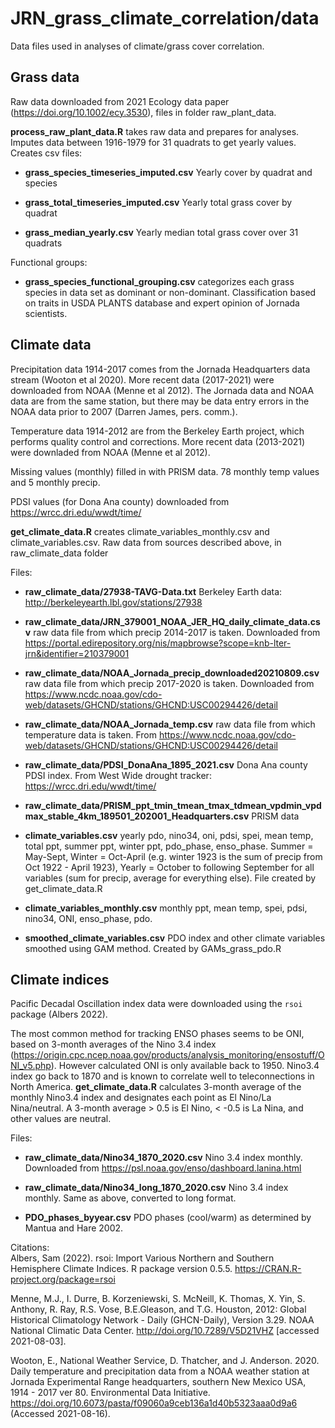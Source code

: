 # JRN_grass_climate_correlation/data

Data files used in analyses of climate/grass cover correlation.

## Grass data
Raw data downloaded from 2021 Ecology data paper (https://doi.org/10.1002/ecy.3530), files in folder raw_plant_data.

__process_raw_plant_data.R__ takes raw data and prepares for analyses. Imputes data between 1916-1979 for 31 quadrats to get yearly values. Creates csv files:

* __grass_species_timeseries_imputed.csv__ Yearly cover by quadrat and species

* __grass_total_timeseries_imputed.csv__ Yearly total grass cover by quadrat

* __grass_median_yearly.csv__ Yearly median total grass cover over 31 quadrats

Functional groups:

 * __grass_species_functional_grouping.csv__ categorizes each grass species in data set as dominant or non-dominant. Classification based on traits in USDA PLANTS database and expert opinion of Jornada scientists.

## Climate data
Precipitation data 1914-2017 comes from the Jornada Headquarters data stream (Wooton et al 2020). More recent data (2017-2021) were downloaded from NOAA (Menne et al 2012). The Jornada data and NOAA data are from the same station, but there may be data entry errors in the NOAA data prior to 2007 (Darren James, pers. comm.). 

Temperature data 1914-2012 are from the Berkeley Earth project, which performs quality control and corrections. More recent data (2013-2021) were downladed from NOAA (Menne et al 2012). 

Missing values (monthly) filled in with PRISM data. 78 monthly temp values and 5 monthly precip.

PDSI values (for Dona Ana county) downloaded from https://wrcc.dri.edu/wwdt/time/

__get_climate_data.R__ creates climate_variables_monthly.csv and climate_variables.csv. Raw data from sources described above, in raw_climate_data folder 


Files:

* __raw_climate_data/27938-TAVG-Data.txt__ Berkeley Earth data: http://berkeleyearth.lbl.gov/stations/27938

* __raw_climate_data/JRN_379001_NOAA_JER_HQ_daily_climate_data.csv__ raw data file from which precip 2014-2017 is taken. Downloaded from https://portal.edirepository.org/nis/mapbrowse?scope=knb-lter-jrn&identifier=210379001

* __raw_climate_data/NOAA_Jornada_precip_downloaded20210809.csv__ raw data file from which precip 2017-2020 is taken. Downloaded from https://www.ncdc.noaa.gov/cdo-web/datasets/GHCND/stations/GHCND:USC00294426/detail 

* __raw_climate_data/NOAA_Jornada_temp.csv__ raw data file from which temperature data is taken. From https://www.ncdc.noaa.gov/cdo-web/datasets/GHCND/stations/GHCND:USC00294426/detail 

* __raw_climate_data/PDSI_DonaAna_1895_2021.csv__ Dona Ana county PDSI index. From West Wide drought tracker: https://wrcc.dri.edu/wwdt/time/

* __raw_climate_data/PRISM_ppt_tmin_tmean_tmax_tdmean_vpdmin_vpdmax_stable_4km_189501_202001_Headquarters.csv__ PRISM data

* __climate_variables.csv__ yearly pdo, nino34, oni, pdsi, spei, mean temp, total ppt, summer ppt, winter ppt, pdo_phase, enso_phase. Summer = May-Sept, Winter = Oct-April (e.g. winter 1923 is the sum of precip from Oct 1922 - April 1923), Yearly = October to following September for all variables (sum for precip, average for everything else). File created by get_climate_data.R

* __climate_variables_monthly.csv__ monthly ppt, mean temp, spei, pdsi, nino34, ONI, enso_phase, pdo.

* __smoothed_climate_variables.csv__ PDO index and other climate variables smoothed using GAM method. Created by GAMs_grass_pdo.R

## Climate indices
Pacific Decadal Oscillation index data were downloaded using the `rsoi` package (Albers 2022).  

The most common method for tracking ENSO phases seems to be ONI, based on 3-month averages of the Nino 3.4 index (https://origin.cpc.ncep.noaa.gov/products/analysis_monitoring/ensostuff/ONI_v5.php). However calculated ONI is only available back to 1950. Nino3.4 index go back to 1870 and is known to correlate well to teleconnections in North America. __get_climate_data.R__ calculates 3-month average of the monthly Nino3.4 index and designates each point as El Nino/La Nina/neutral. A 3-month average > 0.5 is El Nino, < -0.5 is La Nina, and other values are neutral.  

Files:  
* __raw_climate_data/Nino34_1870_2020.csv__ Nino 3.4 index monthly. Downloaded from https://psl.noaa.gov/enso/dashboard.lanina.html 

* __raw_climate_data/Nino34_long_1870_2020.csv__ Nino 3.4 index monthly. Same as above, converted to long format.  

* __PDO_phases_byyear.csv__ PDO phases (cool/warm) as determined by Mantua and Hare 2002.




Citations:  
Albers, Sam (2022). rsoi: Import Various Northern and Southern Hemisphere Climate Indices. R package version 0.5.5.
  https://CRAN.R-project.org/package=rsoi  
  
Menne, M.J., I. Durre, B. Korzeniewski, S. McNeill, K. Thomas, X. Yin, S. Anthony, R. Ray, 
R.S. Vose, B.E.Gleason, and T.G. Houston, 2012: Global Historical Climatology Network - 
Daily (GHCN-Daily), Version 3.29. NOAA National Climatic Data Center. http://doi.org/10.7289/V5D21VHZ [accessed 2021-08-03].

Wooton, E., National Weather Service, D. Thatcher, and J. Anderson. 2020. Daily temperature and precipitation data from a NOAA weather station at Jornada Experimental Range headquarters, southern New Mexico USA, 1914 - 2017 ver 80. Environmental Data Initiative. https://doi.org/10.6073/pasta/f09060a9ceb136a1d40b5323aaa0d9a6 (Accessed 2021-08-16).
